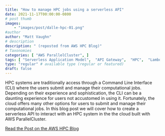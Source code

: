 ```yaml
---
title: "How to manage HPC jobs using a serverless API"
date: 2021-11-17T00:00:00-0800
# post thumb
images:
    - "images/post/dalle-hpc-01.png"
#author
author: "Matt Vaughn"
# description
description: " (reposted from AWS HPC Blog)"
# Taxonomies
categories: [ "AWS ParallelCluster", ]
tags: [ "Serverless Application Model",  "API Gateway",  "HPC",  "Lambda",  "ParallelCluster",  "Systems Manager",  "hpcblog", ]
type: "regular" # available type (regular or featured)
draft: false
---
```


HPC systems are traditionally access through a Command Line Interface (CLI) where the users submit and manage their computational jobs. Depending on their experience and sophistication, the CLI can be a daunting experience for users not accustomed in using it. Fortunately, the cloud offers many other options for users to submit and manage their computational jobs. In this blog post we will cover how to create a serverless API to interact with an HPC system in the the cloud built with AWS ParallelCluster.

<a href="{{ url }}" class="btn btn-primary btn-lg active" role="button" aria-pressed="true" style="margin-top: 8px;">Read the Post on the AWS HPC Blog</a>